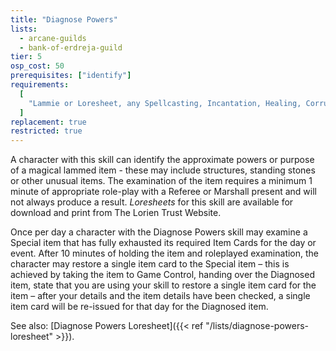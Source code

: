 ```yaml
---
title: "Diagnose Powers"
lists:
  - arcane-guilds
  - bank-of-erdreja-guild
tier: 5
osp_cost: 50
prerequisites: ["identify"]
requirements:
  [
    "Lammie or Loresheet, any Spellcasting, Incantation, Healing, Corruption or Sense Magic CS",
  ]
replacement: true
restricted: true
---
```


A character with this skill can identify the approximate powers or purpose of a magical lammed item - these may include structures, standing stones or other unusual items. The examination of the item requires a minimum 1 minute of appropriate role-play with a Referee or Marshall present and will not always produce a result. _Loresheets_ for this skill are available for download and print from The Lorien Trust Website.

Once per day a character with the Diagnose Powers skill may examine a Special item that has fully exhausted its required Item Cards for the day or event. After 10 minutes of holding the item and roleplayed examination, the character may restore a single item card to the Special item – this is achieved by taking the item to Game Control, handing over the Diagnosed item, state that you are using your skill to restore a single item card for the item – after your details and the item details have been checked, a single item card will be re-issued for that day for the Diagnosed item.

See also: [Diagnose Powers Loresheet]({{< ref "/lists/diagnose-powers-loresheet" >}}).

